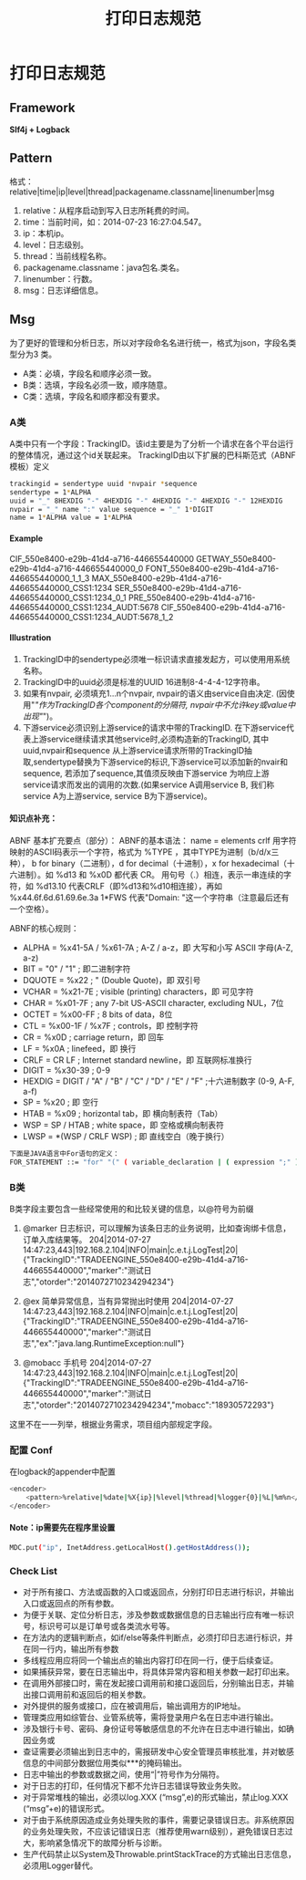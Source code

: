﻿---
title: 打印日志规范
categories: 编程
copyright: true
---

# 打印日志规范

## Framework
**Slf4j + Logback**

## Pattern
格式：relative|time|ip|level|thread|packagename.classname|linenumber|msg

 1. relative：从程序启动到写入日志所耗费的时间。  
 2. time：当前时间，如：2014-07-23 16:27:04.547。
 3. ip：本机ip。
 4. level：日志级别。  
 5. thread：当前线程名称。 
 6. packagename.classname：java包名.类名。 
 7. linenumber：行数。  
 8. msg：日志详细信息。

<!-- more -->
## Msg
为了更好的管理和分析日志，所以对字段命名名进行统一，格式为json，字段名类型分为3 类。
 - A类：必填，字段名和顺序必须一致。
 - B类：选填，字段名必须一致，顺序随意。 
 - C类：选填，字段名和顺序都没有要求。

### A类
A类中只有一个字段：TrackingID。该id主要是为了分析一个请求在各个平台运行的整体情况，通过这个id关联起来。
TrackingID由以下扩展的巴科斯范式（ABNF模板）定义
```bash
trackingid = sendertype uuid *nvpair *sequence
sendertype = 1*ALPHA
uuid = "_" 8HEXDIG "-" 4HEXDIG "-" 4HEXDIG "-" 4HEXDIG "-" 12HEXDIG
nvpair = "_" name ":" value sequence = "_" 1*DIGIT
name = 1*ALPHA value = 1*ALPHA
```

#### Example
CIF_550e8400-e29b-41d4-a716-446655440000
GETWAY_550e8400-e29b-41d4-a716-446655440000_0
FONT_550e8400-e29b-41d4-a716-446655440000_1_1_3
MAX_550e8400-e29b-41d4-a716-446655440000_CSS1:1234
SER_550e8400-e29b-41d4-a716-446655440000_CSS1:1234_0_1
PRE_550e8400-e29b-41d4-a716-446655440000_CSS1:1234_AUDT:5678
CIF_550e8400-e29b-41d4-a716-446655440000_CSS1:1234_AUDT:5678_1_2

#### Illustration

 1. TrackingID中的sendertype必须唯一标识请求直接发起方，可以使⽤用系统名称。
 2. TrackingID中的uuid必须是标准的UUID 16进制8-4-4-4-12字符串。
 3.	如果有nvpair, 必须填充1...n个nvpair, nvpair的语义由service自由决定. (因使用"_"作为TrackingID各个component的分隔符, nvpair中不允许key或value中出现"_")。
 4.	下游service必须识别上游service的请求中带的TrackingID. 在下游service代表上游service继续请求其他service时,必须构造新的TrackingID, 其中uuid,nvpair和sequence 从上游service请求所带的TrackingID抽取,sendertype替换为下游service的标识,下游service可以添加新的nvair和sequence, 若添加了sequence,其值须反映由下游service 为响应上游service请求而发出的调用的次数.(如果service A调用service B, 我们称 service A为上游service, service B为下游service)。

#### 知识点补充：
ABNF 基本扩充要点（部分）：
ABNF的基本语法： name = elements crlf
用字符映射的ASCII码表示一个字符，格式为 %TYPE ，其中TYPE为进制（b/d/x三种）， b for binary（二进制），d for decimal（十进制），x for hexadecimal（十六进制）。如 %d13 和 %x0D 都代表 CR。
用句号（.）相连，表示一串连续的字符，如  %d13.10 代表CRLF（即%d13和%d10相连接），再如 %x44.6f.6d.61.69.6e.3a 1*FWS 代表"Domain: "这一个字符串（注意最后还有一个空格）。

ABNF的核心规则：
 - ALPHA = %x41-5A / %x61-7A    ; A-Z / a-z，即 大写和小写 ASCII 字母(A-Z, a-z)
 - BIT             =  "0" / "1" ; 即二进制字符
 - DQUOTE          =  %x22 ; " (Double Quote)，即 双引号
 - VCHAR           =  %x21-7E ; visible (printing) characters，即 可见字符
 - CHAR            =  %x01-7F ; any 7-bit US-ASCII character, excluding NUL，7位
 - OCTET           =  %x00-FF ; 8 bits of data，8位
 - CTL             =  %x00-1F / %x7F ; controls，即 控制字符
 - CR              =  %x0D ; carriage return，即  回车
 - LF              =  %x0A ; linefeed，即 换行
 - CRLF            =  CR LF ; Internet standard newline，即 互联网标准换行
 - DIGIT           =  %x30-39 ; 0-9
 - HEXDIG          =  DIGIT / "A" / "B" / "C" / "D" / "E" / "F" ;十六进制数字 (0-9, A-F, a-f)
 - SP              =  %x20 ; 即 空行
 - HTAB            =  %x09 ; horizontal tab，即 横向制表符（Tab）
 - WSP             =  SP / HTAB ; white space，即 空格或横向制表符
 - LWSP            =  *(WSP / CRLF WSP) ; 即 直线空白（晚于换行）

```bash
下面是JAVA语言中For语句的定义：
FOR_STATEMENT ::= "for" "(" ( variable_declaration | ( expression ";" ) | ";" ) [ expression ] ";" [ expression ] ")" statement
```
### B类
B类字段主要包含一些经常使用的和比较关键的信息，以@符号为前缀

 1. @marker 日志标识，可以理解为该条日志的业务说明，比如查询绑卡信息，订单入库结果等。
204|2014-07-27 14:47:23,443|192.168.2.104|INFO|main|c.e.t.j.LogTest|20| {"TrackingID":"TRADEENGINE_550e8400-e29b-41d4-a716-446655440000","marker":"测试⽇志","otorder":"2014072710234294234"} 

 2. @ex 简单异常信息，当有异常抛出时使用
204|2014-07-27 14:47:23,443|192.168.2.104|INFO|main|c.e.t.j.LogTest|20|
{"TrackingID":"TRADEENGINE_550e8400-e29b-41d4-a716-446655440000","marker":"测试⽇志","ex":"java.lang.RuntimeException:null"}

 3. @mobacc 手机号
204|2014-07-27 14:47:23,443|192.168.2.104|INFO|main|c.e.t.j.LogTest|20|
{"TrackingID":"TRADEENGINE_550e8400-e29b-41d4-a716-446655440000","marker":"测试⽇志","otorder":"2014072710234294234","mobacc":"18930572293"}

这里不在一一列举，根据业务需求，项目组内部规定字段。

### 配置 Conf
在logback的appender中配置
```bash
<encoder>
    <pattern>%relative|%date|%X{ip}|%level|%thread|%logger{0}|%L|%m%n</pattern>
</encoder>
```
#### Note：ip需要先在程序里设置 
```bash
MDC.put("ip", InetAddress.getLocalHost().getHostAddress());
```

### Check List 
 - 对于所有接口、方法或函数的入口或返回点，分别打印日志进行标识，并输出入口或返回点的所有参数。
 - 为便于关联、定位分析日志，涉及参数或数据信息的日志输出行应有唯一标识号，标识号可以是订单号或各类流水号等。
 - 在方法内的逻辑判断点，如if/else等条件判断点，必须打印日志进行标识，并在同一行内，输出所有参数
 - 多线程应用应将同一个输出点的输出内容打印在同一行，便于后续查证。
 - 如果捕获异常，要在日志输出中，将具体异常内容和相关参数一起打印出来。
 - 在调用外部接口时，需在发起接口调用前和接口返回后，分别输出日志，并输出接口调用前和返回后的相关参数。
 - 对外提供的服务或接口，应在被调用后，输出调用方的IP地址。
 - 管理类应用如综管台、业管系统等，需将登录用户名在日志中进行输出。
 - 涉及银行卡号、密码、身份证号等敏感信息的不允许在日志中进行输出，如确因业务或
 - 查证需要必须输出到日志中的，需报研发中心安全管理员审核批准，并对敏感信息的中间部分数据位用类似***的掩码输出。
 - 日志中输出的参数或数据之间，使用“|”符号作为分隔符。
 - 对于日志的打印，任何情况下都不允许日志错误导致业务失败。
 - 对于异常堆栈的输出，必须以log.XXX (“msg”,e)的形式输出，禁止log.XXX (“msg”+e)的错误形式。
 - 对于由于系统原因造成业务处理失败的事件，需要记录错误日志。非系统原因的业务处理失败，不应该记错误日志（推荐使用warn级别），避免错误日志过大，影响紧急情况下的故障分析与诊断。
 - 生产代码禁止以System及Throwable.printStackTrace的方式输出日志信息，必须用Logger替代。


